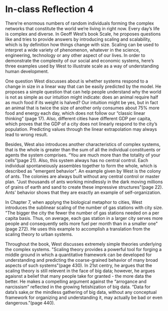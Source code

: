 # In-class Reflection 4

There’re enormous numbers of random individuals forming the complex networks that constitute the world we’re living in right now. Every day’s life is complex and diverse. In Geoff West’s book Scale, he proposes questions like and tries to provide answers by introducing scaling and scalability, which is by definition how things change with size. Scaling can be used to interpret a wide variety of phenomenon, whatever in the science, engineering, technology or any other aspect of our lives. In order to demonstrate the complexity of our social and economic systems, here’s three examples used by West to illustrate scale as a way of understanding human development. 


One question West discusses about is whether systems respond to a change in size in a linear way that can be easily predicted by the model. He proposes a simple question that can help people understand why the world is not as simple as our intuition might indicate: does an animal require half as much food if its weight is halved? Our intuition might be yes, but in fact an animal that is twice the size of another only consumes about 75% more food and energy each day, which does not follow our “classic linear thinking” (page 17). Also, different cities have different GDP per capita, which proves that the GDP of a city does not linearly respond to the city’s population. Predicting values through the linear extrapolation may always lead to wrong result. 


Besides, West also introduces another characteristics of complex systems, that is the whole is greater than the sum of all the individual constituents or agents the system comprises. “You are much more than the totality of your cells”(page 21). Also, this system always has no central control. Each individual spontaneiously assembles together to form the whole, which is described as "emergent behavior". An example given by West is the colony of ants. The colonies are always built without any central control or master plan. "Just thousands of ants working mindlessly in the dark moving millions of grains of earth and sand to create these impressive structures"(page 22). Ants' behavior shows that they are exactly an example of self-organization. 


In Chapter 7, when applyng the biological metaphor to cities, West introduces the sublinear scaling of the number of gas stations with city size. "The bigger the city the fewer the number of gas stations needed on a per capita basis. Thus, on average, each gas station in a larger city serves more people and consequently sells more fuel per month than in a smaller one" (page 272). He uses this example to accomplish a  translation from the scaling theory to urban systems. 

Throughout the book, West discusses extremely simple theories underlying the complex systems. "Scaling theory provides a powerful tool for forging a middle ground in which a quantitative framework can be developed for understanding and predicting the coarse-grained behavior of many broad aspects of such systems"(page 430). In 21st centry, he argues that the scaling theory is still relevent in the face of big data; however, he argues agaisnst a belief that many people take for granted - the more data the better. He makes a compelling argument against the “arrogance and narcissism” reflected in the growing fetishization of big data. “Data for data’s sake,or the mindless gathering of big data, without any conceptual framework for organizing and understanding it, may actually be bad or even dangerous.”(page 440).
